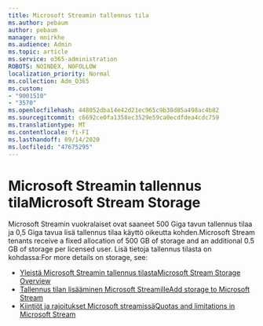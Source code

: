 ```yaml
---
title: Microsoft Streamin tallennus tila
ms.author: pebaum
author: pebaum
manager: mnirkhe
ms.audience: Admin
ms.topic: article
ms.service: o365-administration
ROBOTS: NOINDEX, NOFOLLOW
localization_priority: Normal
ms.collection: Adm_O365
ms.custom:
- "9001510"
- "3570"
ms.openlocfilehash: 448052dba14e42d21ec965c9b38d85a498ac4b82
ms.sourcegitcommit: c6692ce0fa1358ec3529e59ca0ecdfdea4cdc759
ms.translationtype: MT
ms.contentlocale: fi-FI
ms.lasthandoff: 09/14/2020
ms.locfileid: "47675295"
---
```

# <a name="microsoft-stream-storage"></a><span data-ttu-id="c3643-102">Microsoft Streamin tallennus tila</span><span class="sxs-lookup"><span data-stu-id="c3643-102">Microsoft Stream Storage</span></span>

<span data-ttu-id="c3643-103">Microsoft Streamin vuokralaiset ovat saaneet 500 Giga tavun tallennus tilaa ja 0,5 Giga tavua lisä tallennus tilaa käyttö oikeutta kohden.</span><span class="sxs-lookup"><span data-stu-id="c3643-103">Microsoft Stream tenants receive a fixed allocation of 500 GB of storage and an additional 0.5 GB of storage per licensed user.</span></span>
<span data-ttu-id="c3643-104">Lisä tietoja tallennus tilasta on kohdassa:</span><span class="sxs-lookup"><span data-stu-id="c3643-104">For more details on storage, see:</span></span>

- [<span data-ttu-id="c3643-105">Yleistä Microsoft Streamin tallennus tilasta</span><span class="sxs-lookup"><span data-stu-id="c3643-105">Microsoft Stream Storage Overview</span></span>](https://docs.microsoft.com/stream/license-overview#storage)
- [<span data-ttu-id="c3643-106">Tallennus tilan lisääminen Microsoft Streamille</span><span class="sxs-lookup"><span data-stu-id="c3643-106">Add storage to Microsoft Stream</span></span>](https://docs.microsoft.com/stream/storage-add-on)
- [<span data-ttu-id="c3643-107">Kiintiöt ja rajoitukset Microsoft streamissä</span><span class="sxs-lookup"><span data-stu-id="c3643-107">Quotas and limitations in Microsoft Stream</span></span>](https://docs.microsoft.com/stream/quotas-and-limitations)
